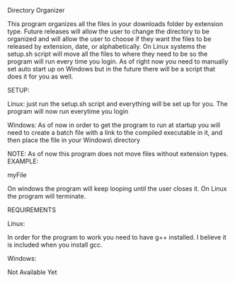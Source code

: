 Directory Organizer 

This program organizes all the files in your downloads folder by extension type. Future releases will allow the user to change the directory to be organized and will allow the user to choose if they want the files to be released by extension, date, or alphabetically. On Linux systems the setup.sh script will move all the files to where they need to be so the program will run every time you login. As of right now you need to manually set auto start up on Windows but in the future there will be a script that does it for you as well.

SETUP:

Linux: just run the setup.sh script and everything will be set up for you. The program will now run everytime you login

Windows: As of now in order to get the program to run at startup you will need to create a batch file with a link to the compiled executable in it, and then place the file in your Windows\ directory

NOTE: As of now this program does not move files without extension types.
EXAMPLE:

myFile

On windows the program will keep looping until the user closes it.
On Linux the program will terminate.

REQUIREMENTS

Linux:

In order for the program to work you need to have g++ installed. I believe it is included when you install gcc.

Windows:

Not Available Yet
